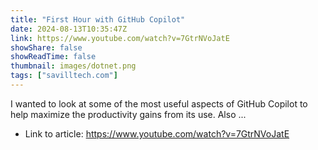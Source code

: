 ```yaml
---
title: "First Hour with GitHub Copilot"
date: 2024-08-13T10:35:47Z
link: https://www.youtube.com/watch?v=7GtrNVoJatE
showShare: false
showReadTime: false
thumbnail: images/dotnet.png
tags: ["savilltech.com"]
---
```

I wanted to look at some of the most useful aspects of GitHub Copilot to help maximize the productivity gains from its use. Also ...

- Link to article: https://www.youtube.com/watch?v=7GtrNVoJatE